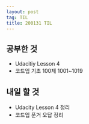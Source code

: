 ```yaml
---
layout: post
tag: TIL
title: 200131 TIL
---
```


## 공부한 것
- Udacitiy Lesson 4
- 코드업 기초 100제 1001~1019

## 내일 할 것
- Udacity Lesson 4 정리
- 코드업 푼거 오답 정리
